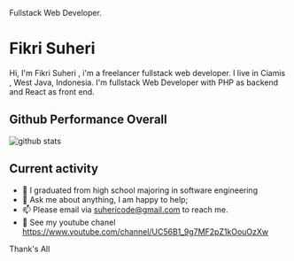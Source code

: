 Fullstack Web Developer.

# Fikri Suheri

Hi, I'm Fikri Suheri , i'm a freelancer fullstack web developer. I live in Ciamis , West Java, Indonesia. I'm fullstack Web Developer with PHP as backend and React as front end.

## Github Performance Overall

![github stats](https://github-readme-stats.vercel.app/api?username=fikrisuheri&show_icons=true)



## Current activity

- 💼 I graduated from high school majoring in software engineering
- 💬 Ask me about anything, I am happy to help;
- 📫 Please email via suhericode@gmail.com to reach me.
- 📝 See my youtube chanel https://www.youtube.com/channel/UC56B1_9g7MF2pZ1kOouOzXw

Thank's All
